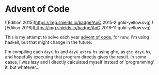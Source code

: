 # Advent of Code
![Edition 2015](https://img.shields.io/badge/AoC 2015-2 gold-yellow.svg)
![Edition 2016](https://img.shields.io/badge/AoC 2016-11 gold-yellow.svg)

This is my attempt to solve each year [advent of code](http://adventofcode.com),
for now, I'm using haskell, but that might change in the future.

I'm compiling each `dayX.hs` and `dayX_extra.hs` using ghc, as `ghc dayX.hs`, and
hopefully executing that program directly gives the result. In some cases, I was
lazy and I directly calculated myself instead of 'programming' it, but whatever...
